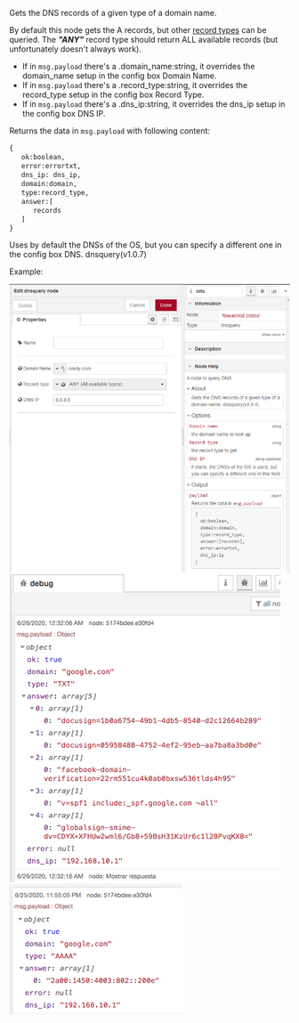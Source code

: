 Gets the DNS records of a given type of a domain name.

By default this node gets the A records, but other [record types](https://en.wikipedia.org/wiki/List_of_DNS_record_types) can be queried. The ***"ANY"*** record type should return ALL available records (but unfortunately doesn't always work).

+ If in ```msg.payload``` there's a .domain_name:string, it overrides the domain_name setup in the config box Domain Name.
+ If in ```msg.payload``` there's a .record_type:string, it overrides the record_type setup in the config box Record Type.
+ If in ```msg.payload``` there's a .dns_ip:string, it overrides the dns_ip setup in the config box DNS IP.

Returns the data in ```msg.payload``` with following content:
```
{
   ok:boolean,
   error:errortxt,
   dns_ip: dns_ip,
   domain:domain,
   type:record_type,
   answer:[
      records
   ]
}
```
Uses by default the DNSs of the OS, but you can specify a different one in the config box DNS.
dnsquery(v1.0.7)

Example:

![example](https://raw.githubusercontent.com/xk/node-red-contrib-DNSQuery/master/img/1_0_5.gif)
![example](https://raw.githubusercontent.com/xk/node-red-contrib-DNSQuery/master/img/TXTQuery.png)
![example](https://raw.githubusercontent.com/xk/node-red-contrib-DNSQuery/master/img/AAAA_query.png)
